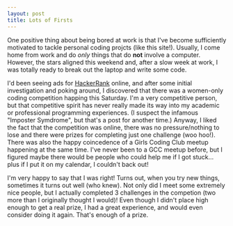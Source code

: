 ```yaml
---
layout: post
title: Lots of Firsts
---
```


One positive thing about being bored at work is that I've become sufficiently motivated to tackle personal coding projcts (like this site!). Usually, I come home from work and do *only* things that do **not** involve a computer. However, the stars aligned this weekend and, after a slow week at work, I was totally ready to break out the laptop and write some code.

I'd been seeing ads for [HackerRank](https://www.hackerrank.com/) online, and after some initial investigation and poking around, I discovered that there was a women-only coding competition happing this Saturday. I'm a very competitive person, but that competitive spirit has never really made its way into my academic or professional programming experiences. (I suspect the infamous "Imposter Symdrome", but that's a post for another time.) Anyway, I liked the fact that the competition was online, there was no pressure/nothing to lose and there were prizes for completing just one challenge (woo hoo!). There was also the happy coincedence of a Girls Coding Club meetup happening at the same time. I've never been to a GCC meetup before, but I figured maybe there would be people who could help me if I got stuck... plus if I put it on my calendar, I couldn't back out!

I'm very happy to say that I was right! Turns out, when you try new things, sometimes it turns out well (who knew). Not only did I meet some extremely nice people, but I actually completed 3 challenges in the competion (two more than I originally thought I would)! Even though I didn't place high enough to get a real prize, I had a great experience, and would even consider doing it again. That's enough of a prize.
